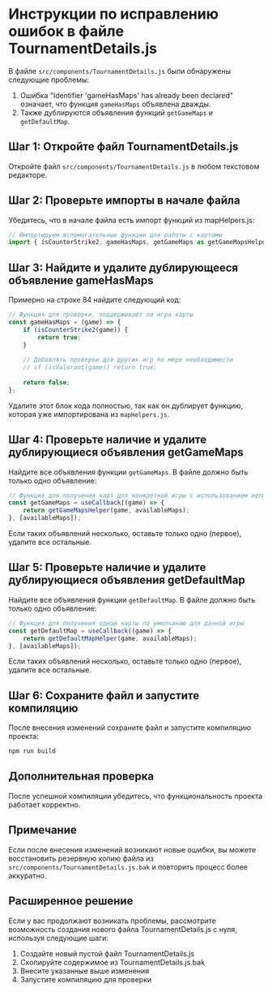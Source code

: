# Инструкции по исправлению ошибок в файле TournamentDetails.js

В файле `src/components/TournamentDetails.js` были обнаружены следующие проблемы:

1. Ошибка "Identifier 'gameHasMaps' has already been declared" означает, что функция `gameHasMaps` объявлена дважды.
2. Также дублируются объявления функций `getGameMaps` и `getDefaultMap`.

## Шаг 1: Откройте файл TournamentDetails.js

Откройте файл `src/components/TournamentDetails.js` в любом текстовом редакторе.

## Шаг 2: Проверьте импорты в начале файла

Убедитесь, что в начале файла есть импорт функций из mapHelpers.js:

```javascript
// Импортируем вспомогательные функции для работы с картами
import { isCounterStrike2, gameHasMaps, getGameMaps as getGameMapsHelper, getDefaultMap as getDefaultMapHelper, getDefaultCS2Maps } from '../utils/mapHelpers';
```

## Шаг 3: Найдите и удалите дублирующееся объявление gameHasMaps

Примерно на строке 84 найдите следующий код:

```javascript
// Функция для проверки, поддерживает ли игра карты
const gameHasMaps = (game) => {
    if (isCounterStrike2(game)) {
        return true;
    }
    
    // Добавлять проверки для других игр по мере необходимости
    // if (isValorant(game)) return true;
    
    return false;
};
```

Удалите этот блок кода полностью, так как он дублирует функцию, которая уже импортирована из `mapHelpers.js`.

## Шаг 4: Проверьте наличие и удалите дублирующиеся объявления getGameMaps

Найдите все объявления функции `getGameMaps`. В файле должно быть только одно объявление:

```javascript
// Функция для получения карт для конкретной игры с использованием хелпера
const getGameMaps = useCallback((game) => {
    return getGameMapsHelper(game, availableMaps);
}, [availableMaps]);
```

Если таких объявлений несколько, оставьте только одно (первое), удалите все остальные.

## Шаг 5: Проверьте наличие и удалите дублирующиеся объявления getDefaultMap

Найдите все объявления функции `getDefaultMap`. В файле должно быть только одно объявление:

```javascript
// Функция для получения одной карты по умолчанию для данной игры
const getDefaultMap = useCallback((game) => {
    return getDefaultMapHelper(game, availableMaps);
}, [availableMaps]);
```

Если таких объявлений несколько, оставьте только одно (первое), удалите все остальные.

## Шаг 6: Сохраните файл и запустите компиляцию

После внесения изменений сохраните файл и запустите компиляцию проекта:

```bash
npm run build
```

## Дополнительная проверка

После успешной компиляции убедитесь, что функциональность проекта работает корректно.

## Примечание

Если после внесения изменений возникают новые ошибки, вы можете восстановить резервную копию файла из `src/components/TournamentDetails.js.bak` и повторить процесс более аккуратно.

## Расширенное решение

Если у вас продолжают возникать проблемы, рассмотрите возможность создания нового файла TournamentDetails.js с нуля, используя следующие шаги:

1. Создайте новый пустой файл TournamentDetails.js
2. Скопируйте содержимое из TournamentDetails.js.bak
3. Внесите указанные выше изменения
4. Запустите компиляцию для проверки 